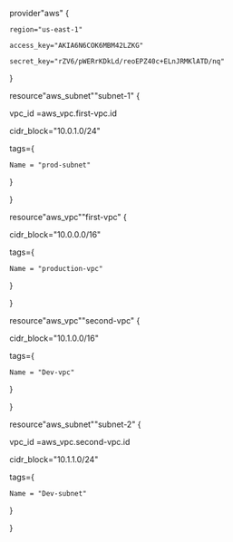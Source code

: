 provider"aws" {

    region="us-east-1"

    access_key="AKIA6N6COK6MBM42LZKG"

    secret_key="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"

}

resource"aws_subnet""subnet-1" {

  vpc_id     =aws_vpc.first-vpc.id

  cidr_block="10.0.1.0/24"

  tags={

    Name = "prod-subnet"

  }

}

resource"aws_vpc""first-vpc" {

  cidr_block="10.0.0.0/16"

  tags={

    Name = "production-vpc"

  }

}


resource"aws_vpc""second-vpc" {

  cidr_block="10.1.0.0/16"

  tags={

    Name = "Dev-vpc"

  }

}

resource"aws_subnet""subnet-2" {

  vpc_id     =aws_vpc.second-vpc.id

  cidr_block="10.1.1.0/24"

  tags={

    Name = "Dev-subnet"

  }

}
